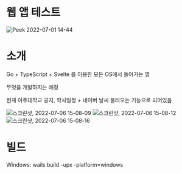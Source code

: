 # 웹 앱 테스트

![Peek 2022-07-01 14-44](https://user-images.githubusercontent.com/2356749/176831454-bbdff0b4-e4f2-4adf-ac58-54f2d7e45bdc.gif)

# 소개

Go + TypeScript + Svelte 를 이용한 모든 OS에서 돌아가는 앱

무엇을 개발하지는 예정

현재 아주대학교 공지, 학사일정 + 네이버 날씨 불러오는 기능으로 되어있음

![스크린샷, 2022-07-06 15-08-09](https://user-images.githubusercontent.com/2356749/177480615-12f1ef05-6be6-4f24-92f8-ca13956e5e7f.png)
![스크린샷, 2022-07-06 15-08-12](https://user-images.githubusercontent.com/2356749/177480620-5c20f3db-d3f3-46d0-98d4-49ab93233375.png)
![스크린샷, 2022-07-06 15-08-16](https://user-images.githubusercontent.com/2356749/177480622-8918b2ab-f637-4cdd-acf6-a09c08f97975.png)

# 빌드

Windows: wails build -upx -platform=windows
